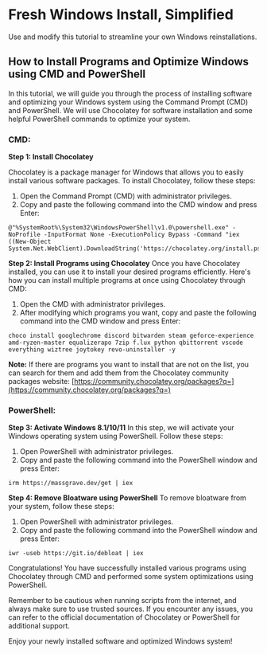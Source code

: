 # Fresh Windows Install, Simplified
Use and modify this tutorial to streamline your own Windows reinstallations.


## How to Install Programs and Optimize Windows using CMD and PowerShell

In this tutorial, we will guide you through the process of installing software and optimizing your Windows system using the Command Prompt (CMD) and PowerShell. We will use Chocolatey for software installation and some helpful PowerShell commands to optimize your system.

### CMD:

**Step 1: Install Chocolatey**

Chocolatey is a package manager for Windows that allows you to easily install various software packages. To install Chocolatey, follow these steps:

1. Open the Command Prompt (CMD) with administrator privileges.
2. Copy and paste the following command into the CMD window and press Enter:

```shell
@"%SystemRoot%\System32\WindowsPowerShell\v1.0\powershell.exe" -NoProfile -InputFormat None -ExecutionPolicy Bypass -Command "iex ((New-Object System.Net.WebClient).DownloadString('https://chocolatey.org/install.ps1'))"
```

**Step 2: Install Programs using Chocolatey**
Once you have Chocolatey installed, you can use it to install your desired programs efficiently. Here's how you can install multiple programs at once using Chocolatey through CMD:

1. Open the CMD with administrator privileges.
2. After modifying which programs you want, copy and paste the following command into the CMD window and press Enter:

```shell
choco install googlechrome discord bitwarden steam geforce-experience amd-ryzen-master equalizerapo 7zip f.lux python qbittorrent vscode everything wiztree joytokey revo-uninstaller -y
```

**Note:** If there are programs you want to install that are not on the list, you can search for them and add them from the Chocolatey community packages website: [https://community.chocolatey.org/packages?q=](https://community.chocolatey.org/packages?q=)

### PowerShell:

**Step 3: Activate Windows 8.1/10/11**
In this step, we will activate your Windows operating system using PowerShell. Follow these steps:

1. Open PowerShell with administrator privileges.
2. Copy and paste the following command into the PowerShell window and press Enter:

```shell
irm https://massgrave.dev/get | iex
```

**Step 4: Remove Bloatware using PowerShell**
To remove bloatware from your system, follow these steps:

1. Open PowerShell with administrator privileges.
2. Copy and paste the following command into the PowerShell window and press Enter:

```shell
iwr -useb https://git.io/debloat | iex
```

Congratulations! You have successfully installed various programs using Chocolatey through CMD and performed some system optimizations using PowerShell.

Remember to be cautious when running scripts from the internet, and always make sure to use trusted sources. If you encounter any issues, you can refer to the official documentation of Chocolatey or PowerShell for additional support.

Enjoy your newly installed software and optimized Windows system!
